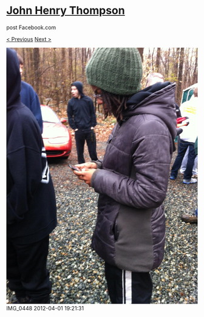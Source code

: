 # [John Henry Thompson](../README.md)
post Facebook.com

[< Previous](2012-04-01-16.md) [Next >](2012-04-01-18.md)

[![](../media/2012-04-01/Paintball-14th-B-day-IMG_0448.jpg)](../README.md)
IMG_0448
2012-04-01 19:21:31